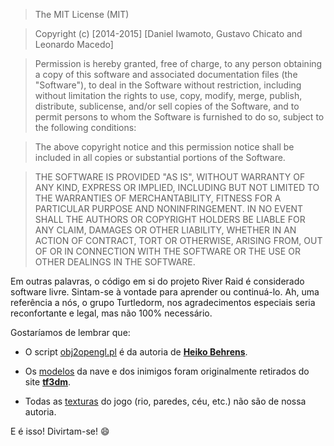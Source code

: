 > The MIT License (MIT)

> Copyright (c) [2014-2015] [Daniel Iwamoto, Gustavo Chicato and Leonardo Macedo]

> Permission is hereby granted, free of charge, to any person obtaining a copy
> of this software and associated documentation files (the "Software"), to deal
> in the Software without restriction, including without limitation the rights
> to use, copy, modify, merge, publish, distribute, sublicense, and/or sell
> copies of the Software, and to permit persons to whom the Software is
> furnished to do so, subject to the following conditions:

> The above copyright notice and this permission notice shall be included in all
> copies or substantial portions of the Software.

> THE SOFTWARE IS PROVIDED "AS IS", WITHOUT WARRANTY OF ANY KIND, EXPRESS OR
> IMPLIED, INCLUDING BUT NOT LIMITED TO THE WARRANTIES OF MERCHANTABILITY,
> FITNESS FOR A PARTICULAR PURPOSE AND NONINFRINGEMENT. IN NO EVENT SHALL THE
> AUTHORS OR COPYRIGHT HOLDERS BE LIABLE FOR ANY CLAIM, DAMAGES OR OTHER
> LIABILITY, WHETHER IN AN ACTION OF CONTRACT, TORT OR OTHERWISE, ARISING FROM,
> OUT OF OR IN CONNECTION WITH THE SOFTWARE OR THE USE OR OTHER DEALINGS IN THE
> SOFTWARE.


Em outras palavras, o código em si do projeto River Raid é considerado software livre.
Sintam-se à vontade para aprender ou continuá-lo. Ah, uma referência a nós, o grupo
Turtledorm, nos agradecimentos especiais seria reconfortante e legal, mas não 100%
necessário.

Gostaríamos de lembrar que:

- O script [obj2opengl.pl](script/obj2opengl.pl "Versão usada no projeto") é da
  autoria de [**Heiko Behrens**](http://heikobehrens.net/2009/08/27/obj2opengl/
  "Site fonte do script").

- Os [modelos](model/ "Pasta dos modelos") da nave e dos inimigos foram originalmente
  retirados do site [**tf3dm**](http://tf3dm.com/ "Link para o site").

- Todas as [texturas](texture/ "Pasta das texturas") do jogo (rio, paredes, céu, etc.)
  não são de nossa autoria.

E é isso! Divirtam-se! :smile:
